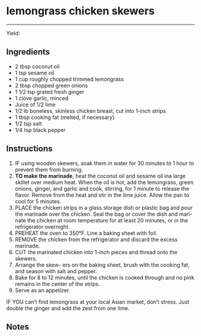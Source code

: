 # lemongrass chicken skewers
---
Yield: 

## Ingredients
- 2 tbsp coconut oil
- 1 tsp sesame oil
- 1 cup roughly chopped trimmed lemongrass
- 2 tbsp chopped green onions
- 1 1/2 tsp grated fresh ginger
- 1 clove garlic, minced
- Juice of 1/2 lime
- 1/2 lb boneless, skinless chicken breast, cut into 1-inch strips
- 1 tbsp cooking fat (melted, if necessary}
- 1/2 tsp salt
- 1/4 tsp black pepper

## Instructions
1. IF using wooden skewers, soak them in water for
30 minutes to 1 hour to prevent them from burning.
2. **TO make the marinade**, heat the coconut oil and
sesame oil ina large skillet over medium heat.
When the oil is hot, add the lemongrass, green
onions, ginger, and garlic and cook, stirring, for
1 minute to release the flavor. Remove from the
heat and stir in the lime juice. Allow the pan to
cool for 5 minutes.
3. PLACE the chicken strips in a glass storage dish
or plastic bag and pour the marinade over the
chicken. Seal the bag or cover the dish and mari-
nate the chicken at room temperature for at least
20 minutes, or in the refrigerator overnight.
4. PREHEAT the oven to 350°F. Line a baking
sheet with foil.
5. REMOVE the chicken from the refrigerator and
discard the excess marinade.
6. CUT the marinated chicken into 1-inch pieces
and thread onto the skewers. 
7. Arrange the skew-
ers on the baking sheet, brush with the cooking
fat, and season with salt and pepper. 
8. Bake for
8 to 12 minutes, until the chicken is cooked
through and no pink remains in the center of the
strips. 
9. Serve as an appetizer.


IF YOU can’t find lemongrass at your local
Asian market, don’t stress. Just double the ginger
and add the zest from one lime.

## Notes

